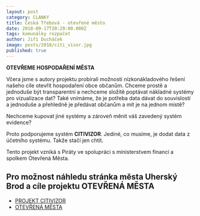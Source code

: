 ```yaml
---
layout: post
category: CLANKY
title: Česká Třebová - otevřené město
date: 2018-09-17T20:29:00.000Z
tags: komunálky rozpočet
author: Jiří Ducháček
image: posts/2018/citi_visor.jpg
published: true
---
```

**OTEVŘEME HOSPODAŘENÍ MĚSTA**


Včera jsme s autory projektu probírali možnosti nízkonákladového řešení našeho cíle otevřít hospodaření obce občanům. Chceme prostě a jednoduše být transparentní a nechceme složitě poptávat nákladné systémy pro vizualizace dat?  Také vnímáme, že je potřeba data dávat do souvislostí a jednoduše a přehledně je předávat občanům a mít je na jednom místě?



Nechceme kupovat jiné systémy a zároveň měnit váš zavedený systém evidence?


 Proto podporujeme systém **CITIVIZOR**. Jediné, co musíme, je dodat  data z  účetního systému. Takže stačí jen chtít.

Tento projekt vzniká s Piráty ve spolupráci s ministerstvem financí a spolkem Otevřená Města.

 Pro možnost náhledu stránka města Uherský Brod a cíle projektu **OTEVŘENÁ MĚSTA**
------------------
 * [PROJEKT CITIVIZOR][1]
 * [OTEVŘENÁ MĚSTA][2]



[1]: https://www.cityvizor.cz/ub/prehled
[2]: https://www.otevrenamesta.cz/cile/
